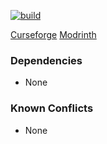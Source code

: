 [![build](https://github.com/owensil/peasy-mode/actions/workflows/build.yml/badge.svg)](https://github.com/owensil/peasy-mode/actions/workflows/build.yml)

[Curseforge](https://www.curseforge.com/minecraft/mc-mods/peasy-mode) [Modrinth](https://modrinth.com/mod/peasy-mode)

### Dependencies
- None

### Known Conflicts
- None

